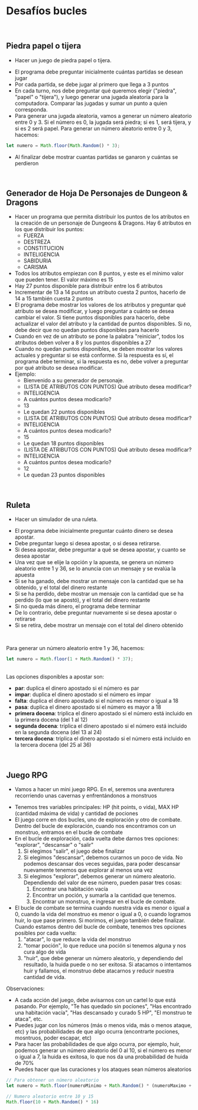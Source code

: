 # Desafíos bucles
<br>

## Piedra papel o tijera

- Hacer un juego de piedra papel o tijera.

* El programa debe preguntar inicialmente cuántas partidas se desean jugar
* Por cada partida, se debe jugar al primero que llega a 3 puntos
* En cada turno, nos debe preguntar qué queremos elegir ("piedra", "papel" o "tijera"),
y luego generar una jugada aleatoria para la computadora. Comparar las jugadas y sumar un punto a quien corresponda.
* Para generar una jugada aleatoria, vamos a generar un número aleatorio entre 0 y 3. Si el número es 0, la jugada será piedra; si es 1, será tijera, y si es 2 será papel. Para generar un número aleatorio entre 0 y 3, hacemos:

```javascript
let numero = Math.floor(Math.Random() * 3);
```

* Al finalizar debe mostrar cuantas partidas se ganaron y cuántas se perdieron
<br>

## Generador de Hoja De Personajes de Dungeon & Dragons

- Hacer un programa que permita distribuir los puntos de los atributos en la creación de un personaje de Dungeons & Dragons. Hay 6 atributos en los que distribuir los puntos:
    * FUERZA
    * DESTREZA
    * CONSTITUCION
    * INTELIGENCIA
    * SABIDURIA
    * CARISMA
- Todos los atributos empiezan con 8 puntos, y este es el mínimo valor que pueden 
tener. El valor máximo es 15
- Hay 27 puntos disponible para distribuir entre los 6 atributos    
- Incrementar de 13 a 14 puntos un atributo cuesta 2 puntos, hacerlo de 14 a 15
también cuesta 2 puntos
- El programa debe mostrar los valores de los atributos y preguntar qué atributo se desea modificar, y luego preguntar a cuánto se desea cambiar el valor. Si tiene puntos disponibles para hacerlo, debe actualizar el valor del atributo y la cantidad de puntos disponibles. Si no, debe decir que no quedan puntos disponibles para hacerlo
- Cuando en vez de un atributo se pone la palabra "reiniciar", todos los atributos deben volver a 8 y los puntos disponibles a 27
- Cuando no quedan puntos disponibles, se deben mostrar los valores actuales y preguntar si se está conforme. Si la respuesta es sí, el programa debe terminar, si la respuesta es no, debe volver a preguntar por qué atributo se desea modificar. 
- Ejemplo:
    - Bienvenido a su generador de personaje. 
    - (LISTA DE ATRIBUTOS CON PUNTOS) Qué atributo desea modificar?
    - INTELIGENCIA
    - A cuántos puntos desea modicarlo? 
    - 13
    - Le quedan 22 puntos disponibles
    - (LISTA DE ATRIBUTOS CON PUNTOS) Qué atributo desea modificar?
    - INTELIGENCIA
    - A cuántos puntos desea modicarlo? 
    - 15
    - Le quedan 18 puntos disponibles
    - (LISTA DE ATRIBUTOS CON PUNTOS) Qué atributo desea modificar?
    - INTELIGENCIA
    - A cuántos puntos desea modicarlo? 
    - 12
    - Le quedan 23 puntos disponibles

<br>

## Ruleta

- Hacer un simulador de una ruleta. 

* El programa debe inicialmente preguntar cuánto dinero se desea apostar. 
* Debe preguntar luego si desea apostar, o si desea retirarse.
* Si desea apostar, debe preguntar a qué se desea apostar, y cuanto se desea apostar
* Una vez que se elije la opción y la apuesta, se genera un número aleatorio entre
1 y 36, se lo anuncia con un mensaje y se evalúa la apuesta
* Si se ha ganado, debe mostrar un mensaje con la cantidad que se ha obtenido,
y el total del dinero restante
* Si se ha perdido, debe mostrar un mensaje con la cantidad que se ha perdido (lo que se apostó), y el total del dinero restante
* Si no queda más dinero, el programa debe terminar
* De lo contrario, debe preguntar nuevamente si se desea apostar o retirarse
* Si se retira, debe mostrar un mensaje con el total del dinero obtenido
<br>

Para generar un número aleatorio entre 1 y 36, hacemos:

```javascript
let numero = Math.floor(1 + Math.Random() * 37);
```

<br>
Las opciones disponibles a apostar son:

* **par**: duplica el dinero apostado si el número es par
* **impar**: duplica el dinero apostado si el número es impar
* **falta**: duplica el dinero apostado si el número es menor o igual a 18
* **pasa**: duplica el dinero apostado si el número es mayor a 18
* **primera docena**: triplica el dinero apostado si el número está incluido en la primera docena (del 1 al 12)
* **segunda docena**: triplica el dinero apostado si el número está incluido en la segunda docena (del 13 al 24)
* **tercera docena**: triplica el dinero apostado si el número está incluido en la tercera docena (del 25 al 36)

<br>

## Juego RPG

- Vamos a hacer un mini juego RPG. En el, seremos una aventurera recorriendo unas cavernas y enfrentándonos a monstruos

* Tenemos tres variables principales: HP (hit points, o vida), MAX HP (cantidad máxima de vida) y cantidad de pociones
* El juego corre en dos bucles, uno de exploración y otro de combate. Dentro del bucle de exploración, cuando nos encontramos con un monstruo, entramos en el bucle de combate
* En el bucle de exploración, cada vuelta debe darnos tres opciones: "explorar", "descansar" o "salir"
    1. Si elegimos "salir", el juego debe finalizar
    2. Si elegimos "descansar", debemos curarnos un poco de vida. No podemos descansar dos veces seguidas, para poder descansar nuevamente tenemos que explorar al menos una vez
    3. Si elegimos "explorar", debemos generar un número aleatorio. Dependiendo del valor de ese número, pueden pasar tres cosas:
        1. Encontrar una habitación vacía
        2. Encontrar un poción, y sumarla a la cantidad que tenemos.
        3. Encontrar un monstruo, e ingresar en el bucle de combate.
* El bucle de combate se termina cuando nuestra vida es menor o igual a 0, cuando la vida del monstruo es menor o igual a 0, o cuando logramos huir, lo que pase primero. Si morimos, el juego también debe finalizar. Cuando estamos dentro del bucle de combate, tenemos tres opciones posibles por cada vuelta:
    1. "atacar", lo que reduce la vida del monstruo
    2. "tomar poción", lo que reduce una poción si tenemos alguna y nos cura algo de vida
    3. "huir", que debe generar un número aleatorio, y dependiendo del resultado, la huida puede o no ser exitosa.
Si atacamos o intentamos huir y fallamos, el monstruo debe atacarnos y reducir nuestra cantidad de vida.

Observaciones:

* A cada acción del juego, debe avisarnos con un cartel lo que está pasando. Por ejemplo, "Te has quedado sin pociones", "Has encontrado una habitación vacía", "Has descansado y curado 5 HP", "El monstruo te ataca", etc.
* Puedes jugar con los números (más o menos vida, más o menos ataque, etc) y las probabilidades de que algo ocurra (encontrarte pociones, mosntruos, poder escapar, etc)
* Para hacer las probabilidades de que algo ocurra, por ejemplo, huir, podemos generar
un número aleatorio del 0 al 10, si el número es menor o igual a 7, la huida es exitosa, lo que nos da una probabilidad de huida de 70%
* Puedes hacer que las curaciones y los ataques sean números aleatorios


```javascript
// Para obtener un número aleatorio
let numero = Math.floor(numeroMinimo + Math.Random() * (numeroMaximo + 1));

// Numero aleatorio entre 10 y 15
Math.floor(10 + Math.Random() * 16)
```
